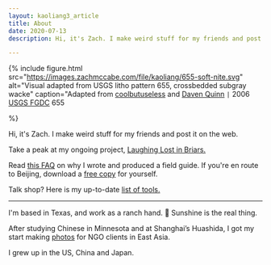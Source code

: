 ```yaml
---
layout: kaoliang3_article
title: About 
date: 2020-07-13
description: Hi, it's Zach. I make weird stuff for my friends and post it on the web.

---
```



{% include figure.html
src="https://images.zachmccabe.com/file/kaoliang/655-soft-nite.svg"
alt="Visual adapted from USGS litho pattern 655, crossbedded subgray wacke"
caption="Adapted from [coolbutuseless][1] and [Daven Quinn][2] `|` 2006 [USGS FGDC][3] 655

[1]: https://github.com/coolbutuseless/svgpatternusgs
[2]: https://github.com/davenquinn/geologic-patterns/blob/master/docs/FGDC-documentation.md
[3]: https://ngmdb.usgs.gov/fgdc_gds/geolsymstd.php"
%}

<span class="lede">Hi, it's Zach. I make weird stuff for my friends and post it on the web.</span>

Take a peak at my ongoing project, [Laughing Lost in Briars.]

Read [this FAQ] on why I wrote and produced a field guide. If you're en route to Beijing, download a [free copy] for yourself.

Talk shop? Here is my up-to-date [list of tools.]

---

I'm based in Texas, and work as a ranch hand. 🍃 Sunshine is the real thing.

After studying Chinese in Minnesota and at Shanghai’s Huashida, I got my start making [photos] for NGO clients in East Asia.

I grew up in the US, China and Japan.



[Laughing Lost in Briars.]: https://www.zachmccabe.com/briars

[this FAQ]: https://www.zachmccabe.com/beijing/faq#why-is-this-book-free

[free copy]: https://www.zachmccabe.com/beijing

[list of tools.]: https://www.zachmccabe.com/tools

[photos]: https://www.zachmccabe.com/postcard
